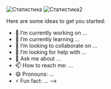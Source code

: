 
![Статистика](https://myreadme.vercel.app/api/embed/DmitryKrakhmalev?panels=userstatistics,toprepositories,toplanguages,commitgraph)
![Статистика2](https://github-readme-streak-stats.herokuapp.com/?user=DmitryKrakhmalev)

Here are some ideas to get you started:

- 🔭 I’m currently working on ...
- 🌱 I’m currently learning ...
- 👯 I’m looking to collaborate on ...
- 🤔 I’m looking for help with ...
- 💬 Ask me about ...
- 📫 How to reach me: ...
- 😄 Pronouns: ...
- ⚡ Fun fact: ...
-->
